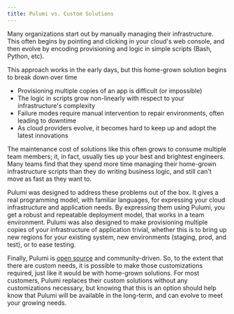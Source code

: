 ```yaml
---
title: Pulumi vs. Custom Solutions
---
```


Many organizations start out by manually managing their infrastructure. This often begins by pointing and clicking in
your cloud's web console, and then evolve by encoding provisioning and logic in simple scripts (Bash, Python, etc).

This approach works in the early days, but this home-grown solution begins to break down over time

* Provisioning multiple copies of an app is difficult (or impossible)
* The logic in scripts grow non-linearly with respect to your infrastructure's complexity
* Failure modes require manual intervention to repair environments, often leading to downtime
* As cloud providers evolve, it becomes hard to keep up and adopt the latest innovations

The maintenance cost of solutions like this often grows to consume multiple team members; it, in fact, usually ties
up your best and brightest engineers. Many teams find that they spend more time managing their home-grown
infrastructure scripts than they do writing business logic, and still can't move as fast as they want to.

Pulumi was designed to address these problems out of the box. It gives a real programming model, with familiar
languages, for expressing your cloud infrastructure and application needs. By expressing them using Pulumi, you
get a robust and repeatable deployment model, that works in a team environment. Pulumi was also designed to
make provisioning multiple copies of your infrastructure of application trivial, whether this is to bring up
new regions for your existing system, new environments (staging, prod, and test), or to ease testing.

Finally, Pulumi is [open source](https://github.com/pulumi/pulumi) and community-driven. So, to the extent that there
are custom needs, it is possible to make those customizations required, just like it would be with home-grown solutions.
For most customers, Pulumi replaces their custom solutions without any customizations necessary, but knowing that this
is an option should help know that Pulumi will be available in the long-term, and can evolve to meet your growing needs.
